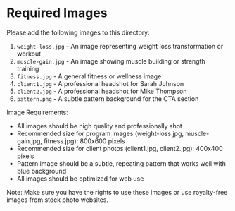 # Required Images

Please add the following images to this directory:

1. `weight-loss.jpg` - An image representing weight loss transformation or workout
2. `muscle-gain.jpg` - An image showing muscle building or strength training
3. `fitness.jpg` - A general fitness or wellness image
4. `client1.jpg` - A professional headshot for Sarah Johnson
5. `client2.jpg` - A professional headshot for Mike Thompson
6. `pattern.png` - A subtle pattern background for the CTA section

Image Requirements:
- All images should be high quality and professionally shot
- Recommended size for program images (weight-loss.jpg, muscle-gain.jpg, fitness.jpg): 800x600 pixels
- Recommended size for client photos (client1.jpg, client2.jpg): 400x400 pixels
- Pattern image should be a subtle, repeating pattern that works well with blue background
- All images should be optimized for web use

Note: Make sure you have the rights to use these images or use royalty-free images from stock photo websites. 